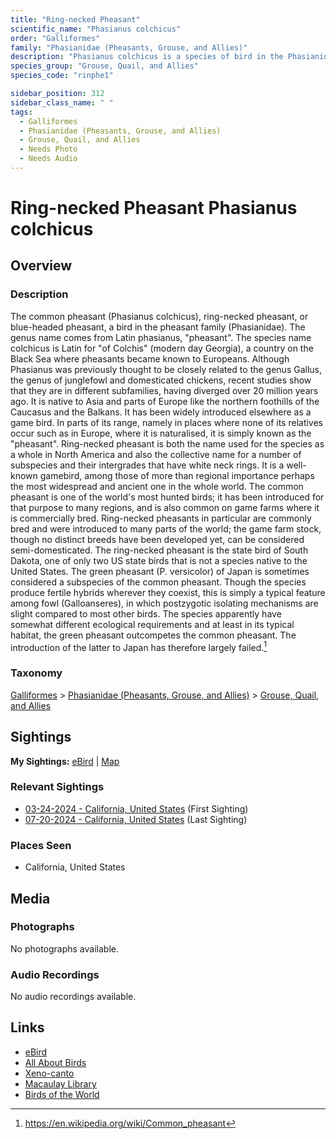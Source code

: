 ```yaml
---
title: "Ring-necked Pheasant"
scientific_name: "Phasianus colchicus"
order: "Galliformes"
family: "Phasianidae (Pheasants, Grouse, and Allies)"
description: "Phasianus colchicus is a species of bird in the Phasianidae (Pheasants, Grouse, and Allies) family. It has been observed 2 times."
species_group: "Grouse, Quail, and Allies"
species_code: "rinphe1"

sidebar_position: 312
sidebar_class_name: " "
tags: 
  - Galliformes
  - Phasianidae (Pheasants, Grouse, and Allies)
  - Grouse, Quail, and Allies
  - Needs Photo
  - Needs Audio
---
```


# Ring-necked Pheasant <span className='sci_name'>Phasianus colchicus</span>

## Overview

### Description
The common pheasant (Phasianus colchicus), ring-necked pheasant, or blue-headed pheasant, a bird in the pheasant family (Phasianidae). The genus name comes from Latin phasianus, "pheasant". The species name colchicus is Latin for "of Colchis" (modern day Georgia), a country on the Black Sea where pheasants became known to Europeans. Although Phasianus was previously thought to be closely related to the genus Gallus, the genus of junglefowl and domesticated chickens, recent studies show that they are in different subfamilies, having diverged over 20 million years ago.
It is native to Asia and parts of Europe like the northern foothills of the Caucasus and the Balkans. It has been widely introduced elsewhere as a game bird. In parts of its range, namely in places where none of its relatives occur such as in Europe, where it is naturalised, it is simply known as the "pheasant". Ring-necked pheasant is both the name used for the species as a whole in North America and also the collective name for a number of subspecies and their intergrades that have white neck rings.
It is a well-known gamebird, among those of more than regional importance perhaps the most widespread and ancient one in the whole world. The common pheasant is one of the world's most hunted birds; it has been introduced for that purpose to many regions, and is also common on game farms where it is commercially bred. Ring-necked pheasants in particular are commonly bred and were introduced to many parts of the world; the game farm stock, though no distinct breeds have been developed yet, can be considered semi-domesticated. The ring-necked pheasant is the state bird of South Dakota, one of only two US state birds that is not a species native to the United States.
The green pheasant (P. versicolor) of Japan is sometimes considered a subspecies of the common pheasant. Though the species produce fertile hybrids wherever they coexist, this is simply a typical feature among fowl (Galloanseres), in which postzygotic isolating mechanisms are slight compared to most other birds. The species apparently have somewhat different ecological requirements and at least in its typical habitat, the green pheasant outcompetes the common pheasant. The introduction of the latter to Japan has therefore largely failed.[^1]

[^1]: https://en.wikipedia.org/wiki/Common_pheasant

### Taxonomy
[Galliformes](/tags/galliformes) > [Phasianidae (Pheasants, Grouse, and Allies)](/tags/phasianidae-pheasants-grouse-and-allies) > [Grouse, Quail, and Allies](/tags/grouse-quail-and-allies)


## Sightings

**My Sightings:** [eBird](https://ebird.org/lifelist?r=world&time=life&spp=rinphe1) | [Map](/map?species_code=rinphe1)

### Relevant Sightings

* [03-24-2024 - California, United States](https://ebird.org/checklist/S165845247) (First Sighting)
* [07-20-2024 - California, United States](https://ebird.org/checklist/S190446672) (Last Sighting)

### Places Seen

* California, United States



## Media
### Photographs
No photographs available.

### Audio Recordings
No audio recordings available.

## Links
* [eBird](https://ebird.org/species/rinphe1) 
* [All About Birds](https://www.allaboutbirds.org/guide/rinphe1) 
* [Xeno-canto](https://www.xeno-canto.org/species/phasianus-colchicus) 
* [Macaulay Library](https://search.macaulaylibrary.org/catalog?taxonCode=rinphe1&sort=rating_rank_desc)
* [Birds of the World](https://birdsoftheworld.org/bow/species/rinphe1)
